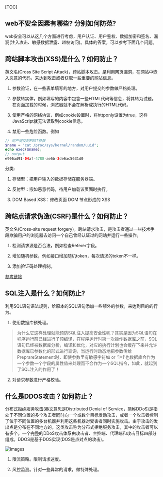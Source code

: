 [TOC]

## web不安全因素有哪些? 分别如何防范?

web安全可以从这几个方面进行考虑，用户认证、用户鉴权、数据加密和签名、漏洞(注入攻击、敏感数据泄露、越权访问)。具体的答案，可以参考下面几个问题。

## 跨站脚本攻击(XSS)是什么？如何防止？

英文名(Cross Site Script Attack)，跨站脚本攻击。是利用网页漏洞，在网站中嵌入恶意的代码，来达到攻击或者获取一些重要的网站信息。

1. 参数验证，在一些表单填写的地方，对用户提交的参数做严格处理。

2. 参数转实体，例如填写的内容中包含一些HTML代码等信息，将其转为试题。在页面加载的时候，浏览器就不会在解析成执行的HTML代码。

3. 使用严格的网络协议，例如cookie设置时，将httponly设置为true，这样JavaScript就无法读取到cookie信息。

4. 禁用一些危险函数。例如

```php
// 用户提交的POST参数
$name = "cat /proc/sys/kernel/random/uuid";
echo exec($name);
// output
e906ad91-04af-4788-ae6b-3de6ac5631d0
```
 分类:

1. 存储型：把用户输入的数据存储在服务器端。

2. 反射型：嵌如恶意代码，待用户加载该页面时执行。

3. DOM Based XSS：修改页面 DOM 节点形成的 XSS

## 跨站点请求伪造(CSRF)是什么？如何防止？

英文名(Cross-site request forgery)，跨站请求攻击，是攻击者通过一些技术手段欺骗用户的浏览器去访问一个自己曾经认证过的网站并运行一些操作。

1. 检测请求源是否合法，例如检查Referer字段。

2. 增加随机参数，例如接口增加随机token，每次请求的token不一样。

3. 添加验证码处理机制。

[参考链接](https://tech.meituan.com/2018/10/11/fe-security-csrf.html#:~:text=%E4%BB%80%E4%B9%88%E6%98%AFCSRF,%E6%9F%90%E9%A1%B9%E6%93%8D%E4%BD%9C%E7%9A%84%E7%9B%AE%E7%9A%84%E3%80%82)

## SQL注入是什么？如何防止?

利用SQL语句语法规则，给原本的SQL语句添加一些额外的参数，来达到目的的行为。

1. 使用数据库预处理。

>为什么它这样处理就能预防SQL注入提高安全性呢？其实是因为SQL语句在程序运行前已经进行了预编译，在程序运行时第一次操作数据库之前，SQL语句已经被数据库分析，编译和优化，对应的执行计划也会缓存下来并允许数据库已参数化的形式进行查询，当运行时动态地把参数传给PreprareStatement时，即使参数里有敏感字符如 or '1=1'也数据库会作为一个参数一个字段的属性值来处理而不会作为一个SQL指令，如此，就起到了SQL注入的作用了！

2. 对请求参数进行严格校验。

## 什么是DDOS攻击？如何防止？

分布式拒绝服务攻击(英文意思是Distributed Denial of Service，简称DDoS)是指处于不同位置的多个攻击者同时向一个或数个目标发动攻击，或者一个攻击者控制了位于不同位置的多台机器并利用这些机器对受害者同时实施攻击。由于攻击的发出点是分布在不同地方的，这类攻击称为分布式拒绝服务攻击，其中的攻击者可以有多个。一个完整的DDoS攻击体系由攻击者、主控端、代理端和攻击目标四部分组成。DDOS是基于DOS实现(DOS是点对点的攻击)。

![images](https://gitee.com/bruce_qiq/picture/raw/master/2021-2-20/1613808317993-images.png)

1. 限流策略。限制请求速度。

2. 风控监测。针对一些异常的请求，做特殊处理。